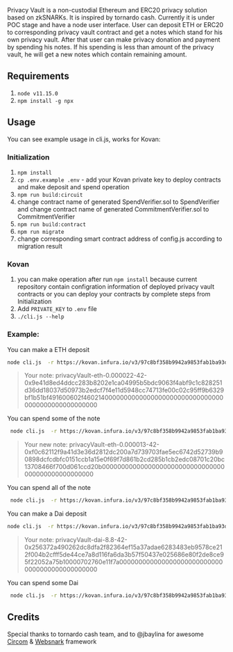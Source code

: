 
Privacy Vault is a non-custodial Ethereum and ERC20 privacy solution based on zkSNARKs. It is inspired by tornardo cash. Currently it is under POC stage and have a node user interface. User can deposit ETH or ERC20 to corresponding privacy vault contract and get a notes which stand for his own privacy vault. After that user can make privacy donation and payment by spending his notes. If his spending is less than amount of the privacy vault, he will get a new notes which contain remaining amount. 


## Requirements
1. `node v11.15.0`
2. `npm install -g npx`

## Usage

You can see example usage in cli.js, works for Kovan:
### Initialization
1. `npm install`
1. `cp .env.example .env` - add your Kovan private key to deploy contracts and make deposit and spend operation
1. `npm run build:circuit`
1.  change contract name of generated SpendVerifier.sol to SpendVerifier and change contract name of generated CommitmentVerifier.sol to CommitmentVerifier
1. `npm run build:contract`
1. `npm run migrate`
1. change corresponding smart contract address of config.js according to migration result


### Kovan
1. you can make operation after run `npm install` because current repository contain configration information of deployed privacy vault contracts or you can deploy your contracts by complete steps from Initialization
1. Add `PRIVATE_KEY` to `.env` file
1. `./cli.js --help`

### Example:
You can make a ETH deposit
```bash
node cli.js  -r https://kovan.infura.io/v3/97c8bf358b9942a9853fab1ba93dc5b3 deposit  eth 0.000022
```
> Your note: privacyVault-eth-0.000022-42-0x9e41d8ed4ddcc283b8202e1ca04995b5bdc9063f4abf9c1c828251d36dd18037d50973b2edcf7f4e11d5948cc74713fe00c02c95ff9b6329bf1b51bf491600602f46021400000000000000000000000000000000000000000000000000

You can spend some of the note
```bash
 node cli.js  -r https://kovan.infura.io/v3/97c8bf358b9942a9853fab1ba93dc5b3 spend  privacyVault-eth-0.000022-42-0x9e41d8ed4ddcc283b8202e1ca04995b5bdc9063f4abf9c1c828251d36dd18037d50973b2edcf7f4e11d5948cc74713fe00c02c95ff9b6329bf1b51bf491600602f46021400000000000000000000000000000000000000000000000000 0x5d410946650c04d5BC236317e54406F3E9C7E77A 0.000009
```
> Your new note: 
privacyVault-eth-0.000013-42-0xf0c62112f9a41d3e36d2812dc200a7d739703fae5ec6742d52739b90898dcfcdbfc0151ccb1a15e0f69f7d861b2cd285b1cb2edc08701c20bc13708466f700d061ccd20b00000000000000000000000000000000000000000000000000

You can spend all of the note
```bash
 node cli.js  -r https://kovan.infura.io/v3/97c8bf358b9942a9853fab1ba93dc5b3 spend  privacyVault-eth-0.000013-42-0xf0c62112f9a41d3e36d2812dc200a7d739703fae5ec6742d52739b90898dcfcdbfc0151ccb1a15e0f69f7d861b2cd285b1cb2edc08701c20bc13708466f700d061ccd20b00000000000000000000000000000000000000000000000000 0x5d410946650c04d5BC236317e54406F3E9C7E77A 0.000013
```

You can make a Dai deposit
```bash
node cli.js  -r https://kovan.infura.io/v3/97c8bf358b9942a9853fab1ba93dc5b3 deposit  dai 8.8
```
> Your note: privacyVault-dai-8.8-42-0x256372a490262dc8dfa2f82364ef15a37adae6283483eb9578ce212f004b2cfff5de44ce7a8d116fa6da3b57f50437e025686e80f2de8ce95f22052a75b10000702760e11f7a0000000000000000000000000000000000000000000000

You can spend some Dai
```bash
 node cli.js  -r https://kovan.infura.io/v3/97c8bf358b9942a9853fab1ba93dc5b3 spend  privacyVault-dai-8.8-42-0x256372a490262dc8dfa2f82364ef15a37adae6283483eb9578ce212f004b2cfff5de44ce7a8d116fa6da3b57f50437e025686e80f2de8ce95f22052a75b10000702760e11f7a0000000000000000000000000000000000000000000000 0x5d410946650c04d5BC236317e54406F3E9C7E77A 3
```

## Credits

Special thanks to tornardo cash team,
and to @jbaylina for awesome [Circom](https://github.com/iden3/circom) & [Websnark](https://github.com/iden3/websnark) framework


